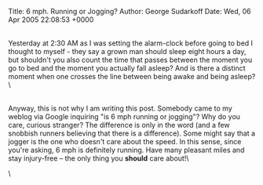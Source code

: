 Title: 6 mph. Running or Jogging?
Author: George Sudarkoff
Date: Wed, 06 Apr 2005 22:08:53 +0000

\
Yesterday at 2:30 AM as I was setting the alarm-clock before going to
bed I thought to myself - they say a grown man should sleep eight hours
a day, but shouldn't you also count the time that passes between the
moment you go to bed and the moment you actually fall asleep? And is
there a distinct moment when one crosses the line between being awake
and being asleep?\

\
Anyway, this is not why I am writing this post. Somebody came to my
weblog via Google inquiring "is 6 mph running or jogging"? Why do you
care, curious stranger? The difference is only in the word (and a few
snobbish runners believing that there is a difference). Some might say
that a jogger is the one who doesn't care about the speed. In this
sense, since you're asking, 6 mph is definitely running. Have many
pleasant miles and stay injury-free – the only thing you **should** care
about!\

\

